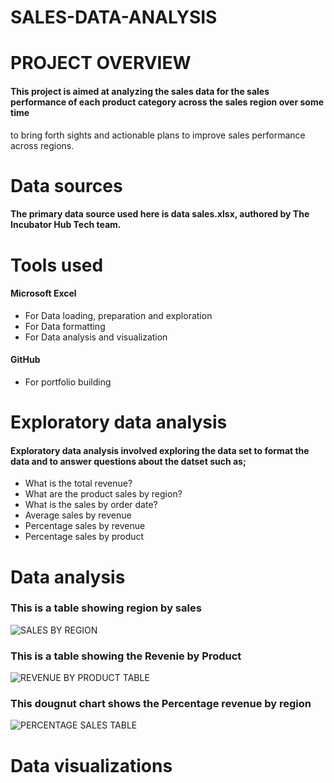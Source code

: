 # SALES-DATA-ANALYSIS


# PROJECT OVERVIEW
#### This project is aimed at analyzing the sales data for the sales performance of each product category across the sales region over some time
to bring forth sights and actionable plans to improve sales performance across regions.

# Data sources
#### The primary data source used here is data sales.xlsx,  authored by The Incubator Hub Tech team.


# Tools used
#### Microsoft Excel
- For Data loading, preparation and exploration
- For Data formatting
- For Data analysis and visualization

#### GitHub
-  For portfolio building

 
# Exploratory data analysis
#### Exploratory data analysis involved exploring the data set to format the data and to answer questions about the datset such as;
- What is the total revenue?
- What are the product sales by region?
- What is the sales by order date?
- Average sales by revenue
- Percentage sales by revenue
- Percentage sales by product


# Data analysis
### This is a table showing region by sales

![SALES BY REGION](https://github.com/user-attachments/assets/120b73f5-98ca-40a2-a12a-1a68ce43c170)


### This is a table showing the Revenie by Product
![REVENUE BY PRODUCT TABLE](https://github.com/user-attachments/assets/395a6296-6ab5-474f-a9ff-ada5f0fd27a8)


### This dougnut chart shows the Percentage revenue by region
![PERCENTAGE SALES TABLE](https://github.com/user-attachments/assets/b734c7ac-51fe-4116-a70d-06860019172d)




# Data visualizations 





